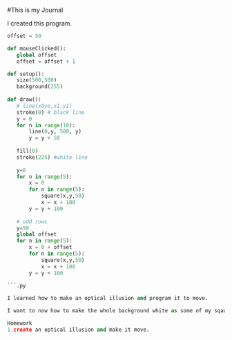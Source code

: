 #This is my Journal
 
 I created this program. 
 ```.py
offset = 50

def mouseClicked():
    global offset
    offset = offset + 1

def setup():
    size(500,500)
    background(255)
    
def draw():
    # line(x0yo,x1,y1)
    stroke(0) # black line
    y = 0
    for n in range(10):
        line(0,y, 500, y)
        y = y + 50
        
    fill(0)
    stroke(225) #white line
    
    y=0    
    for n in range(5):
        x = 0
        for n in range(5):
            square(x,y,50)
            x = x + 100
        y = y + 100
        
    # odd rows
    y=50 
    global offset 
    for n in range(5):
        x = 0 + offset
        for n in range(5):
            square(x,y,50)
            x = x + 100
        y = y + 100
         
```.py 

I learned how to make an optical illusion and program it to move.

I want to now how to make the whole background white as some of my sqaures turned grey as I moved it.

Homework 
1.create an optical illusion and make it move.





